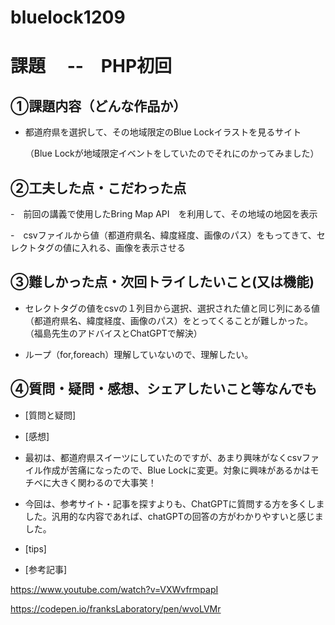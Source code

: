 # bluelock1209

# 課題　 --　PHP初回

## ①課題内容（どんな作品か）

- 都道府県を選択して、その地域限定のBlue Lockイラストを見るサイト

  （Blue Lockが地域限定イベントをしていたのでそれにのかってみました）
  
## ②工夫した点・こだわった点

-　前回の講義で使用したBring Map API　を利用して、その地域の地図を表示

-　csvファイルから値（都道府県名、緯度経度、画像のパス）をもってきて、セレクトタグの値に入れる、画像を表示させる


## ③難しかった点・次回トライしたいこと(又は機能)

- セレクトタグの値をcsvの１列目から選択、選択された値と同じ列にある値（都道府県名、緯度経度、画像のパス）をとってくることが難しかった。
  （福島先生のアドバイスとChatGPTで解決）
  
- ループ（for,foreach）理解していないので、理解したい。

## ④質問・疑問・感想、シェアしたいこと等なんでも

- [質問と疑問]
   
- [感想]

- 最初は、都道府県スイーツにしていたのですが、あまり興味がなくcsvファイル作成が苦痛になったので、Blue Lockに変更。対象に興味があるかはモチベに大きく関わるので大事笑！
  
- 今回は、参考サイト・記事を探すよりも、ChatGPTに質問する方を多くしました。汎用的な内容であれば、chatGPTの回答の方がわかりやすいと感じました。

- [tips]

- [参考記事]


https://www.youtube.com/watch?v=VXWvfrmpapI

https://codepen.io/franksLaboratory/pen/wvoLVMr

